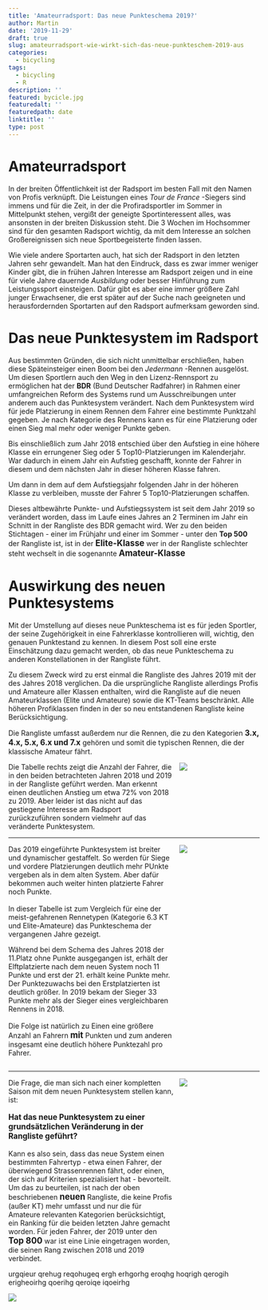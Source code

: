 ```yaml
---
title: 'Amateurradsport: Das neue Punkteschema 2019?'
author: Martin
date: '2019-11-29'
draft: true
slug: amateurradsport-wie-wirkt-sich-das-neue-punkteschem-2019-aus
categories:
  - bicycling
tags:
  - bicycling
  - R
description: ''
featured: bycicle.jpg
featuredalt: ''
featuredpath: date
linktitle: ''
type: post
---
```


<style>

.grid {
  display: grid;
  grid-gap: 10px;
  grid-template-columns: repeat(auto-fit, minmax(100px, 1fr));
}

.grid>div:first-child {
  grid-column: span 2;
}
</style>


# Amateurradsport

In der breiten Öffentlichkeit ist der Radsport im besten Fall mit den Namen von Profis verknüpft. Die
Leistungen eines _Tour de France_ -Siegers sind immens und für die Zeit, in der die Profiradsportler
im Sommer in Mittelpunkt stehen, vergißt der geneigte Sportinteressent alles, was ansonsten in der breiten
Diskussion steht. Die 3 Wochen im Hochsommer sind für den gesamten Radsport wichtig, da mit dem
Interesse an solchen Großereignissen sich neue Sportbegeisterte finden lassen.

Wie viele andere Sportarten auch, hat sich der Radsport in den letzten Jahren sehr gewandelt. Man hat
den Eindruck, dass es zwar immer weniger Kinder gibt, die in frühen Jahren Interesse am Radsport
zeigen und in eine für viele Jahre dauernde _Ausbildung_ oder besser Hinführung zum Leistungssport
einsteigen. Dafür gibt es aber eine immer größere Zahl junger Erwachsener, die erst später auf der
Suche nach geeigneten und herausfordernden Sportarten auf den Radsport aufmerksam geworden sind.

# Das neue Punktesystem im Radsport

Aus bestimmten Gründen, die sich nicht unmittelbar erschließen, haben diese Späteinsteiger einen
Boom bei den _Jedermann_ -Rennen ausgelöst. Um diesen Sportlern auch den Weg in den Lizenz-Rennsport
zu ermöglichen hat der **BDR** (Bund Deutscher Radfahrer) in Rahmen einer umfangreichen Reform des
Systems rund um Ausschreibungen unter anderem auch das Punktesystem verändert. Nach dem Punktesystem wird für jede
Platzierung in einem Rennen dem Fahrer eine bestimmte Punktzahl gegeben. Je nach Kategorie des Rennens kann es für eine
Platzierung oder einen Sieg mal mehr oder weniger Punkte geben. 

Bis einschließlich zum Jahr 2018 entschied über den Aufstieg in eine höhere Klasse ein errungener Sieg oder 5
Top10-Platzierungen im Kalenderjahr. War dadurch in einem Jahr ein Aufstieg geschafft, konnte der Fahrer in diesem und
dem nächsten Jahr in dieser höheren Klasse fahren.

Um dann in dem auf dem Aufstiegsjahr folgenden Jahr in der höheren Klasse zu verbleiben, musste der Fahrer 5
Top10-Platzierungen schaffen.

Dieses altbewährte Punkte- und Aufstiegssystem ist seit dem Jahr 2019 so verändert worden, dass im Laufe eines Jahres an
2 Terminen im Jahr ein Schnitt in der Rangliste des BDR gemacht wird. Wer zu den beiden Stichtagen - einer im Frühjahr
und einer im Sommer - unter den **Top 500** der Rangliste ist, ist in der <span style="font-weight:bold; font-size: 1.2em;">Elite-Klasse</span> wer in der Rangliste schlechter
steht wechselt in die sogenannte <span style="font-weight:bold; font-size: 1.2em;">Amateur-Klasse</span>


# Auswirkung des neuen Punktesystems

Mit der Umstellung auf dieses neue Punkteschema ist es für jeden Sportler, der seine Zugehörigkeit in eine Fahrerklasse
kontrollieren will, wichtig, den genauen Punktestand zu kennen. In diesem Post soll eine erste Einschätzung dazu gemacht
werden, ob das neue Punkteschema zu anderen Konstellationen in der Rangliste führt.

Zu diesem Zweck wird zu erst einmal die Rangliste des Jahres 2019 mit der des Jahres 2018 verglichen.
Da die ursprüngliche Rangliste allerdings Profis und Amateure aller Klassen enthalten, wird die Rangliste auf die neuen
Amateurklassen (Elite und Amateure) sowie die KT-Teams beschränkt. Alle höheren Profiklassen finden in der so neu
entstandenen Rangliste keine Berücksichtigung.

Die Rangliste umfasst außerdem nur die Rennen, die zu den Kategorien <span style="font-weight:bold; font-size:
1.1em;">3.x, 4.x, 5.x, 6.x und 7.x</span> gehören und somit die typischen Rennen, die der klassische Amateur
fährt.

<div class="grid">
  <div> Die Tabelle rechts zeigt die Anzahl der Fahrer, die in den beiden betrachteten Jahren 2018 und 2019 in der Rangliste
      geführt werden. Man erkennt einen deutlichen Anstieg um etwa 72% von 2018 zu 2019. Aber leider ist das nicht auf das gestiegene Interesse am Radsport zurückzuführen sondern vielmehr auf das veränderte Punktesystem.
</div>
  <div><img src="/img/2019/test.jpg"></div>
</div>

---

<div class="grid">
  <div> 
  Das 2019 eingeführte Punktesystem ist breiter und dynamischer gestaffelt. So werden für Siege und vordere Platzierungen deutlich mehr PUnkte vergeben als in dem alten System. Aber dafür bekommen auch weiter hinten platzierte Fahrer noch Punkte.
  <br><br>
  In dieser Tabelle ist zum Vergleich für eine der meist-gefahrenen Rennetypen (Kategorie 6.3 KT und Elite-Amateure) das Punkteschema der vergangenen Jahre gezeigt. 
  
  Während bei dem Schema des Jahres 2018 der 11.Platz ohne Punkte ausgegangen ist, erhält der Elftplatzierte nach dem neuen System noch 11 Punkte und erst der 21. erhält keine Punkte mehr. 
  Der Punktezuwachs bei den Erstplatzierten ist deutlich größer. In 2019 bekam der Sieger 33 Punkte mehr als der Sieger eines vergleichbaren Rennens in 2018.
  <br><br>
  Die Folge ist natürlich zu Einen eine größere Anzahl an Fahrern <span style="font-weight:bold; font-size: 1.2em;">mit</span> Punkten und zum anderen insgesamt eine deutlich höhere Punktezahl pro Fahrer.
</div>
  <div><img src="/img/2019/punkte63.jpg"></div>
</div>

---


<div class="grid">
  <div> 
  Die Frage, die man sich nach einer kompletten Saison mit dem neuen Punktesystem stellen kann, ist:
  <br><br> <span style="font-weight:bold; font-size: 1.1em;">Hat das neue Punktesystem zu einer grundsätzlichen Veränderung in der Rangliste geführt?</span>
  <br><br>
  Kann es also sein, dass das neue System einen bestimmten Fahrertyp - etwa einen Fahrer, der überwiegend Strassenrennen fährt, oder einen, der sich auf Kriterien spezialisiert hat - bevorteilt.
  Um das zu beurteilen, ist nach der oben beschriebenen <span style="font-weight:bold; font-size: 1.2em;">neuen</span> Rangliste, die keine Profis (außer KT) mehr umfasst und nur die für Amateure relevanten Kategorien berücksichtigt, ein Ranking für die beiden letzten Jahre gemacht worden. Für jeden Fahrer, der 2019 unter den <span style="font-weight:bold; font-size: 1.2em;">Top 800</span> war ist eine Linie eingetragen worden, die seinen Rang zwischen 2018 und 2019 verbindet.

</div>
  <div><img src="/img/2019/Rank2018_19_4_w65_h14.svg"></div>
</div>


urgqieur qrehug reqohugeq ergh erhgorhg eroqhg hoqrigh qerogih erigheoirhg qoerihg qeroiqe iqoeirhg

![](/img/2019/Rank2018_19_2.svg)



